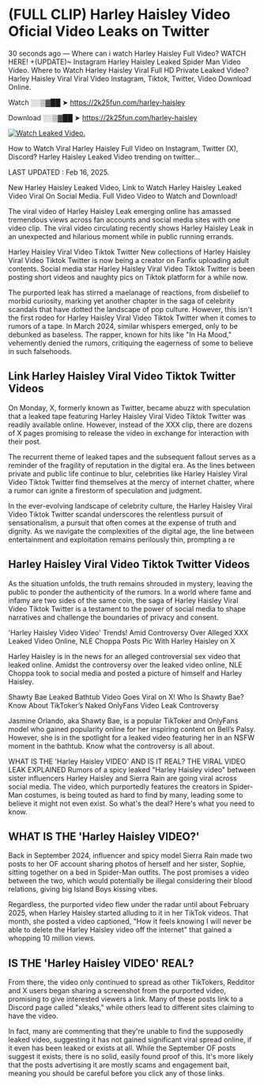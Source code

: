 # (FULL CLIP) Harley Haisley Video Oficial Video Leaks on Twitter

30 seconds ago — Where can i watch Harley Haisley Full Video? WATCH HERE! +(UPDATE)~ Instagram Harley Haisley Leaked Spider Man Video Video. Where to Watch Harley Haisley Viral Full HD Private Leaked Video? Harley Haisley Viral Viral Video Instagram, Tiktok, Twitter, Video Download Online.

Watch ░░▒▓██ ➤ https://2k25fun.com/harley-haisley

Download ░░▒▓██ ➤ https://2k25fun.com/harley-haisley

[![Watch Leaked Video.](https://miro.medium.com/v2/resize:fit:828/format:webp/1*cilzJN44JGOrTw9NJCrNHA.gif "Watch Leaked Video")](https://2k25fun.com/harley-haisley)

How to Watch Viral Harley Haisley Full Video on Instagram, Twitter (X), Discord? Harley Haisley Leaked Video trending on twitter...

LAST UPDATED : Feb 16, 2025.

New Harley Haisley Leaked Video, Link to Watch Harley Haisley Leaked Video Viral On Social Media. Full Video Video to Watch and Download!

The viral video of Harley Haisley Leak emerging online has amassed tremendous views across fan accounts and social media sites with one video clip. The viral video circulating recently shows Harley Haisley Leak in an unexpected and hilarious moment while in public running errands.

Harley Haisley Viral Video Tiktok Twitter New collections of Harley Haisley Viral Video Tiktok Twitter is now being a creator on Fanfix uploading adult contents. Social media star Harley Haisley Viral Video Tiktok Twitter is been posting short videos and naughty pics on Tiktok platform for a while now.

The purported leak has stirred a maelanage of reactions, from disbelief to morbid curiosity, marking yet another chapter in the saga of celebrity scandals that have dotted the landscape of pop culture. However, this isn't the first rodeo for Harley Haisley Viral Video Tiktok Twitter when it comes to rumors of a tape. In March 2024, similar whispers emerged, only to be debunked as baseless. The rapper, known for hits like "In Ha Mood," vehemently denied the rumors, critiquing the eagerness of some to believe in such falsehoods.

## Link Harley Haisley Viral Video Tiktok Twitter Videos

On Monday, X, formerly known as Twitter, became abuzz with speculation that a leaked tape featuring Harley Haisley Viral Video Tiktok Twitter was readily available online. However, instead of the XXX clip, there are dozens of X pages promising to release the video in exchange for interaction with their post.

The recurrent theme of leaked tapes and the subsequent fallout serves as a reminder of the fragility of reputation in the digital era. As the lines between private and public life continue to blur, celebrities like Harley Haisley Viral Video Tiktok Twitter find themselves at the mercy of internet chatter, where a rumor can ignite a firestorm of speculation and judgment.

In the ever-evolving landscape of celebrity culture, the Harley Haisley Viral Video Tiktok Twitter scandal underscores the relentless pursuit of sensationalism, a pursuit that often comes at the expense of truth and dignity. As we navigate the complexities of the digital age, the line between entertainment and exploitation remains perilously thin, prompting a re

##  Harley Haisley Viral Video Tiktok Twitter Videos

As the situation unfolds, the truth remains shrouded in mystery, leaving the public to ponder the authenticity of the rumors. In a world where fame and infamy are two sides of the same coin, the saga of Harley Haisley Viral Video Tiktok Twitter is a testament to the power of social media to shape narratives and challenge the boundaries of privacy and consent.

'Harley Haisley Video Video' Trends! Amid Controversy Over Alleged XXX Leaked Video Online, NLE Choppa Posts Pic With Harley Haisley on X

Harley Haisley is in the news for an alleged controversial sex video that leaked online. Amidst the controversy over the leaked video online, NLE Choppa took to social media and posted a picture of himself and Harley Haisley.

Shawty Bae Leaked Bathtub Video Goes Viral on X! Who Is Shawty Bae? Know About TikToker’s Naked OnlyFans Video Leak Controversy

Jasmine Orlando, aka Shawty Bae, is a popular TikToker and OnlyFans model who gained popularity online for her inspiring content on Bell’s Palsy. However, she is in the spotlight for a leaked video featuring her in an NSFW moment in the bathtub. Know what the controversy is all about.

WHAT IS THE 'Harley Haisley VIDEO' AND IS IT REAL? THE VIRAL VIDEO LEAK EXPLAINED Rumors of a spicy leaked "Harley Haisley video" between sister influencers Harley Haisley and Sierra Rain are going viral across social media. The video, which purportedly features the creators in Spider-Man costumes, is being touted as hard to find by many, leading some to believe it might not even exist. So what's the deal? Here's what you need to know.

## WHAT IS THE 'Harley Haisley VIDEO?'

Back in September 2024, influencer and spicy model Sierra Rain made two posts to her OF account sharing photos of herself and her sister, Sophie, sitting together on a bed in Spider-Man outfits. The post promises a video between the two, which would potentially be illegal considering their blood relations, giving big Island Boys kissing vibes.

Regardless, the purported video flew under the radar until about February 2025, when Harley Haisley started alluding to it in her TikTok videos. That month, she posted a video captioned, "How it feels knowing I will never be able to delete the Harley Haisley video off the internet" that gained a whopping 10 million views.

## IS THE 'Harley Haisley VIDEO' REAL?

From there, the video only continued to spread as other TikTokers, Redditor and X users began sharing a screenshot from the purported video, promising to give interested viewers a link. Many of these posts link to a Discord page called "xleaks," while others lead to different sites claiming to have the video.

In fact, many are commenting that they're unable to find the supposedly leaked video, suggesting it has not gained significant viral spread online, if it even has been leaked or exists at all. While the September OF posts suggest it exists, there is no solid, easily found proof of this. It's more likely that the posts advertising it are mostly scams and engagement bait, meaning you should be careful before you click any of those links.